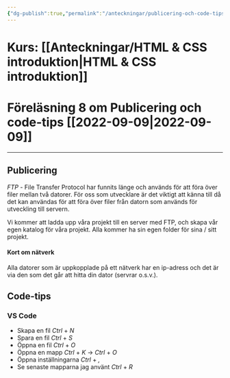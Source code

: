 ```yaml
---
{"dg-publish":true,"permalink":"/anteckningar/publicering-och-code-tips/"}
---
```



# Kurs: [[Anteckningar/HTML & CSS introduktion\|HTML & CSS introduktion]]
# Föreläsning 8 om Publicering och code-tips [[2022-09-09\|2022-09-09]]
---

## Publicering
*FTP* - File Transfer Protocol har funnits länge och används för att föra över filer mellan två datorer. För oss som utvecklare är det viktigt att känna till då det kan användas för att föra över filer från datorn som används för utveckling till servern.

Vi kommer att ladda upp våra projekt till en server med FTP, och skapa vår egen katalog för våra projekt. Alla kommer ha sin egen folder för sina / sitt projekt.

#### Kort om nätverk
Alla datorer som är uppkopplade på ett nätverk har en ip-adress och det är via den som det går att hitta din dator (servrar o.s.v.). 

## Code-tips

<div class="transclusion internal-embed is-loaded"><div class="markdown-embed">



### VS Code
- Skapa en fil
*Ctrl* + *N*
- Spara en fil
*Ctrl* + *S*
- Öppna en fil
*Ctrl* + *O*
- Öppna en mapp
*Ctrl* + *K* $\to$ *Ctrl* + *O*
- Öppna inställningarna
*Ctrl* + *,*
- Se senaste mapparna jag använt
*Ctrl* + *R*


</div></div>
